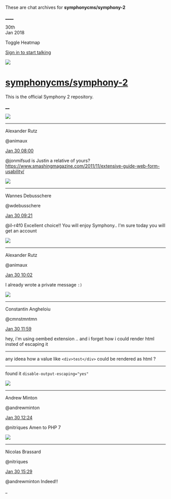 These are chat archives for **symphonycms/symphony-2**

[__](/symphonycms/symphony-2/archives/2018/01/31)[__](/symphonycms/symphony-2/archives/2018/01/29)

30th  
Jan 2018

Toggle Heatmap

[Sign in to start talking](/login?action=login&button=archive-login)

![](https://avatars-02.gitter.im/group/iv/3/57542c45c43b8c601977197e?s=48)

#  [symphonycms/symphony-2](/symphonycms/symphony-2)

This is the official Symphony 2 repository.

[ __](/orgs/symphonycms/rooms "More symphonycms rooms")

![](https://avatars2.githubusercontent.com/u/446874?v=4&s=30)

____

Alexander Rutz

@animaux

[Jan 30
08:00](https://gitter.im/symphonycms/symphony-2?at=5a70263440259f1a33c57168)

@jonmifsud is Justin a relative of yours?
<https://www.smashingmagazine.com/2011/11/extensive-guide-web-form-usability/>

![](https://avatars1.githubusercontent.com/u/4136426?v=4&s=30)

____

Wannes Debusschere

@wdebusschere

[Jan 30
09:21](https://gitter.im/symphonycms/symphony-2?at=5a70391b40259f1a33c5d839)

@il-r4f0 Excellent choice!! You will enjoy Symphony.. I'm sure today you will
get an account

![](https://avatars2.githubusercontent.com/u/446874?v=4&s=30)

____

Alexander Rutz

@animaux

[Jan 30
10:02](https://gitter.im/symphonycms/symphony-2?at=5a7042c5ac509d207d95fcad)

I already wrote a private message `:)`

![](https://avatars1.githubusercontent.com/u/2312755?v=4&s=30)

____

Constantin Angheloiu

@cmnstmntmn

[Jan 30
11:59](https://gitter.im/symphonycms/symphony-2?at=5a705e3b494bd0f530434d9f)

hey, i'm using oembed extension .. and i forget how i could render html insted
of escaping it

____

any ideea how a value like `<div>test</div>` could be rendered as html ?

____

found it `disable-output-escaping="yes"`

![](https://avatars2.githubusercontent.com/u/707189?v=4&s=30)

____

Andrew Minton

@andrewminton

[Jan 30
12:24](https://gitter.im/symphonycms/symphony-2?at=5a7063e898927d57455534ee)

@nitriques Amen to PHP 7

![](https://avatars1.githubusercontent.com/u/771169?v=4&s=30)

____

Nicolas Brassard

@nitriques

[Jan 30
15:29](https://gitter.im/symphonycms/symphony-2?at=5a708f3e40259f1a33c7f6c9)

@andrewminton Indeed!!

_

